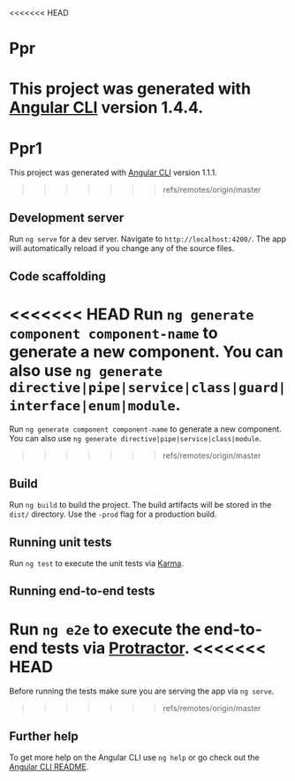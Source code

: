 <<<<<<< HEAD
# Ppr

This project was generated with [Angular CLI](https://github.com/angular/angular-cli) version 1.4.4.
=======
# Ppr1

This project was generated with [Angular CLI](https://github.com/angular/angular-cli) version 1.1.1.
>>>>>>> refs/remotes/origin/master

## Development server

Run `ng serve` for a dev server. Navigate to `http://localhost:4200/`. The app will automatically reload if you change any of the source files.

## Code scaffolding

<<<<<<< HEAD
Run `ng generate component component-name` to generate a new component. You can also use `ng generate directive|pipe|service|class|guard|interface|enum|module`.
=======
Run `ng generate component component-name` to generate a new component. You can also use `ng generate directive|pipe|service|class|module`.
>>>>>>> refs/remotes/origin/master

## Build

Run `ng build` to build the project. The build artifacts will be stored in the `dist/` directory. Use the `-prod` flag for a production build.

## Running unit tests

Run `ng test` to execute the unit tests via [Karma](https://karma-runner.github.io).

## Running end-to-end tests

Run `ng e2e` to execute the end-to-end tests via [Protractor](http://www.protractortest.org/).
<<<<<<< HEAD
=======
Before running the tests make sure you are serving the app via `ng serve`.
>>>>>>> refs/remotes/origin/master

## Further help

To get more help on the Angular CLI use `ng help` or go check out the [Angular CLI README](https://github.com/angular/angular-cli/blob/master/README.md).

